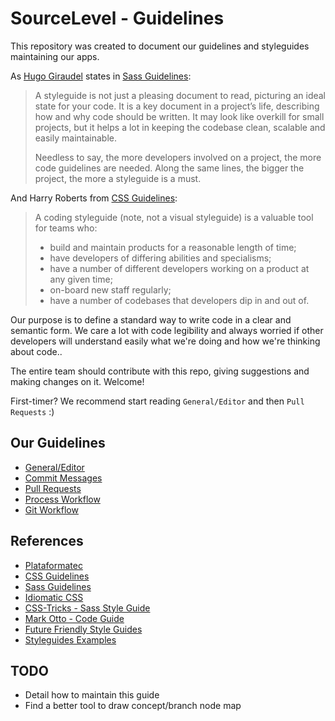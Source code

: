 SourceLevel - Guidelines
======================

This repository was created to document our guidelines and styleguides maintaining our apps.

As [Hugo Giraudel](http://hugogiraudel.com/) states in [Sass Guidelines](https://sass-guidelin.es/#introduction):

> A styleguide is not just a pleasing document to read, picturing an ideal state for your code. It is a key document in a project’s life, describing how and why code should be written. It may look like overkill for small projects, but it helps a lot in keeping the codebase clean, scalable and easily maintainable.
>
> Needless to say, the more developers involved on a project, the more code guidelines are needed. Along the same lines, the bigger the project, the more a styleguide is a must.

And Harry Roberts from [CSS Guidelines](http://cssguidelin.es/#the-importance-of-a-styleguide):

> A coding styleguide (note, not a visual styleguide) is a valuable tool for teams who:
> * build and maintain products for a reasonable length of time;
> * have developers of differing abilities and specialisms;
> * have a number of different developers working on a product at any given time;
> * on-board new staff regularly;
> * have a number of codebases that developers dip in and out of.

Our purpose is to define a standard way to write code in a clear and semantic form. We care a lot with code legibility and always worried if other developers will understand easily what we're doing and how we're thinking about code..

The entire team should contribute with this repo, giving suggestions and making changes on it. Welcome!

First-timer? We recommend start reading `General/Editor` and then `Pull Requests` :)

## Our Guidelines

* [General/Editor](https://github.com/sourcelevel/guidelines/blob/master/resources/general.md)
* [Commit Messages](https://github.com/sourcelevel/guidelines/blob/master/resources/commit_messages.md)
* [Pull Requests](https://github.com/sourcelevel/guidelines/blob/master/resources/pull_requests.md)
* [Process Workflow](https://github.com/sourcelevel/guidelines/blob/master/resources/process_workflow.md)
* [Git Workflow](https://github.com/sourcelevel/guidelines/blob/master/resources/git_workflow.md)

## References

* [Plataformatec](http://guidelines.plataformatec.com.br/)
* [CSS Guidelines](http://cssguidelin.es/)
* [Sass Guidelines](https://sass-guidelin.es)
* [Idiomatic CSS](https://github.com/necolas/idiomatic-css)
* [CSS-Tricks - Sass Style Guide](https://css-tricks.com/sass-style-guide/)
* [Mark Otto - Code Guide](https://github.com/mdo/code-guide)
* [Future Friendly Style Guides](https://speakerdeck.com/lukebrooker/future-friendly-style-guides)
* [Styleguides Examples](http://styleguides.io/examples)

## TODO

* Detail how to maintain this guide
* Find a better tool to draw concept/branch node map
